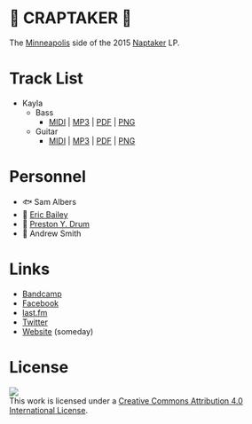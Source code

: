 # :poop: CRAPTAKER :poop: 
The [Minneapolis][1] side of the 2015 [Naptaker][1] LP.

[1]: http://ecstatticstudio.com
[2]: https://naptaker.bandcamp.com


# Track List
- Kayla
  - Bass
    - [MIDI](https://github.com/naptaker/craptaker/blob/output/MIDI/kayla-bass.mid?raw=true) |
    [MP3](https://github.com/naptaker/craptaker/blob/output/MP3/kayla-bass.mp3?raw=true) |
	[PDF](https://github.com/naptaker/craptaker/blob/output/PDF/kayla-bass.pdf?raw=true) |
	[PNG](https://github.com/naptaker/craptaker/blob/output/PNG/kayla-bass.png?raw=true)
  - Guitar
    - [MIDI](https://github.com/naptaker/craptaker/blob/output/MIDI/kayla-guitar.mid?raw=true) |
    [MP3](https://github.com/naptaker/craptaker/blob/output/MP3/kayla-guitar.mp3?raw=true) |
    [PDF](https://github.com/naptaker/craptaker/blob/output/PDF/kayla-guitar.pdf?raw=true) |
	[PNG](https://github.com/naptaker/craptaker/blob/output/PNG/kayla-guitar.png?raw=true)


# Personnel
- :fish: Sam Albers
- :guitar: [Eric Bailey][3]
- :clap: [Preston Y. Drum][4]
- :microphone: Andrew Smith

[3]: https://github.com/yurrriq
[4]: http://prestonpaintings.tumblr.com


# Links
- [Bandcamp][2]
- [Facebook][5]
- [last.fm][6]
- [Twitter][7]
- [Website][8] (someday)

[5]: https://www.facebook.com/naptakerband
[6]: http://www.last.fm/music/Naptaker
[7]: https://twitter.com/naptakerband
[8]: http://naptakerrr.com


# License
[![](https://i.creativecommons.org/l/by/4.0/88x31.png)](http://creativecommons.org/licenses/by/4.0/)  
This work is licensed under a <a rel="license" href="http://creativecommons.org/licenses/by/4.0/">Creative Commons Attribution 4.0 International License</a>.

